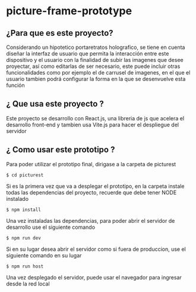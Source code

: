 # picture-frame-prototype

## ¿Para que es este proyecto?

Considerando un hipotetico portaretratos holografico, se tiene en cuenta diseñar la interfaz de usuario que permita la interacción entre este dispositivo y el usuario con la finalidad de subir las imagenes que desee proyectar, así como editarlas de ser necesario, este puede incluir otras funcionalidades como por ejemplo el de carrusel de imagenes, en el que el usuario tambien podrá configurar la forma en la que se desenvuelve esta función

## ¿ Que usa este proyecto ?

Este proyecto se desarrollo con React.js, una libreria de js que acelera el desarrollo front-end y tambien usa Vite.js para hacer el despliegue del servidor

## ¿ Como usar este prototipo ?

Para poder utilizar el prototipo final, dirigase a la carpeta de picturest  

`
$ cd picturest
`  

Si es la primera vez que va a desplegar el prototipo, en la carpeta instale todas las dependencias del proyecto, recuerde que debe tener NODE instalado  

`
$ npm install
`  

Una vez instaladas las dependencias, para poder abrir el servidor de desarrollo use el siguiente comando  

`
$ npm run dev
`  

Si en su lugar desea abrir el servidor como si fuera de produccion, use el siguiente comando en su lugar  

`
$ npm run host
`  

Una vez desplegado el servidor, puede usar el navegador para ingresar desde la red local

